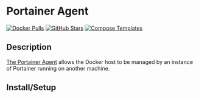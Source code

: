 # Portainer Agent

[![Docker Pulls](https://img.shields.io/docker/pulls/portainer/agent?style=flat-square&color=607D8B&label=docker%20pulls&logo=docker)](https://hub.docker.com/r/portainer/agent)
[![GitHub Stars](https://img.shields.io/github/stars/portainer/agent?style=flat-square&color=607D8B&label=github%20stars&logo=github)](https://github.com/portainer/agent)
[![Compose Templates](https://img.shields.io/static/v1?style=flat-square&color=607D8B&label=compose&message=templates)](https://github.com/GhostWriters/DockSTARTer/tree/master/compose/.apps/portaineragent)

## Description

[The Portainer Agent](https://github.com/portainer/agent) allows the Docker host to be managed by an instance of Portainer running on another machine.

## Install/Setup
